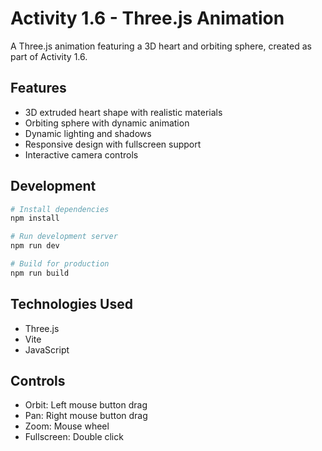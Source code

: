 # Activity 1.6 - Three.js Animation

A Three.js animation featuring a 3D heart and orbiting sphere, created as part of Activity 1.6.

## Features
- 3D extruded heart shape with realistic materials
- Orbiting sphere with dynamic animation
- Dynamic lighting and shadows
- Responsive design with fullscreen support
- Interactive camera controls

## Development
```bash
# Install dependencies
npm install

# Run development server
npm run dev

# Build for production
npm run build
```

## Technologies Used
- Three.js
- Vite
- JavaScript

## Controls
- Orbit: Left mouse button drag
- Pan: Right mouse button drag
- Zoom: Mouse wheel
- Fullscreen: Double click
